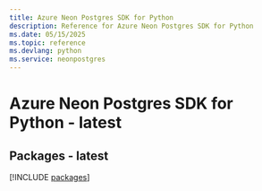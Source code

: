 ```yaml
---
title: Azure Neon Postgres SDK for Python
description: Reference for Azure Neon Postgres SDK for Python
ms.date: 05/15/2025
ms.topic: reference
ms.devlang: python
ms.service: neonpostgres
---
```

# Azure Neon Postgres SDK for Python - latest
## Packages - latest
[!INCLUDE [packages](neon-postgres-index.md)]